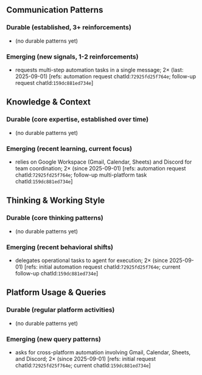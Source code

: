 ## Communication Patterns
### Durable (established, 3+ reinforcements)
- (no durable patterns yet)

### Emerging (new signals, 1-2 reinforcements)
- requests multi-step automation tasks in a single message; 2× (last: 2025-09-01) [refs: automation request chatId:`72925fd25f764e`; follow-up request chatId:`159dc881ed734e`]

## Knowledge & Context
### Durable (core expertise, established over time)
- (no durable patterns yet)

### Emerging (recent learning, current focus)
- relies on Google Workspace (Gmail, Calendar, Sheets) and Discord for team coordination; 2× (since 2025-09-01) [refs: automation request chatId:`72925fd25f764e`; follow-up multi-platform task chatId:`159dc881ed734e`]

## Thinking & Working Style
### Durable (core thinking patterns)
- (no durable patterns yet)

### Emerging (recent behavioral shifts)
- delegates operational tasks to agent for execution; 2× (since 2025-09-01) [refs: initial automation request chatId:`72925fd25f764e`; current follow-up chatId:`159dc881ed734e`]

## Platform Usage & Queries
### Durable (regular platform activities)
- (no durable patterns yet)

### Emerging (new query patterns)
- asks for cross-platform automation involving Gmail, Calendar, Sheets, and Discord; 2× (since 2025-09-01) [refs: initial request chatId:`72925fd25f764e`; current chatId:`159dc881ed734e`]